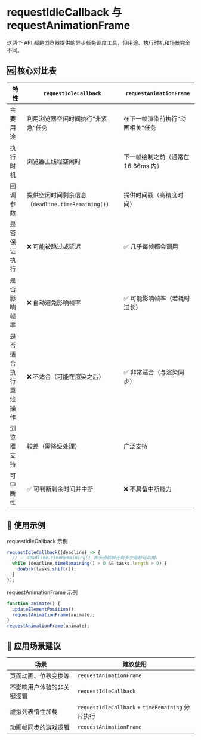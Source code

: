# requestIdleCallback 与 requestAnimationFrame

这两个 API 都是浏览器提供的异步任务调度工具，但用途、执行时机和场景完全不同。

## 🆚 核心对比表

| 特性         | `requestIdleCallback`                  | `requestAnimationFrame` |
| ---------- | -------------------------------------- | ----------------------- |
| 主要用途       | 利用浏览器空闲时间执行“非紧急”任务                     | 在下一帧渲染前执行“动画相关”任务       |
| 执行时机       | 浏览器主线程空闲时                              | 下一帧绘制之前（通常在 16.66ms 内）  |
| 回调参数       | 提供空闲时间剩余信息（`deadline.timeRemaining()`） | 提供时间戳（高精度时间）            |
| 是否保证执行     | ❌ 可能被跳过或延迟                             | ✅ 几乎每帧都会调用              |
| 是否影响帧率     | ❌ 自动避免影响帧率                             | ✅ 可能影响帧率（若耗时过长）         |
| 是否适合执行重绘操作 | ❌ 不适合（可能在渲染之后）                         | ✅ 非常适合（与渲染同步）           |
| 浏览器支持      | 较差（需降级处理）                              | 广泛支持                    |
| 可中断性       | ✅ 可判断剩余时间并中断                           | ❌ 不具备中断能力               |

## 🧪 使用示例

requestIdleCallback 示例

```javascript
requestIdleCallback((deadline) => {
  // ✅ deadline.timeRemaining() 表示当前帧还剩多少毫秒可以用。
  while (deadline.timeRemaining() > 0 && tasks.length > 0) {
    doWork(tasks.shift());
  }
});
```

requestAnimationFrame 示例

```javascript
function animate() {
  updateElementPosition();
  requestAnimationFrame(animate);
}
requestAnimationFrame(animate);
```

## 🧭 应用场景建议

| 场景            | 建议使用                                         |
| ------------- | -------------------------------------------- |
| 页面动画、位移变换等    | `requestAnimationFrame`                      |
| 不影响用户体验的非关键逻辑 | `requestIdleCallback`                        |
| 虚拟列表惰性加载      | `requestIdleCallback` + `timeRemaining` 分片执行 |
| 动画帧同步的游戏逻辑    | `requestAnimationFrame`                      |
